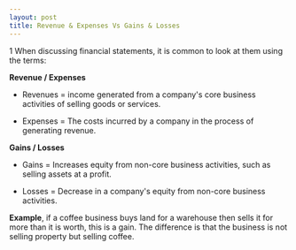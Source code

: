 ```yaml
---
layout: post
title: Revenue & Expenses Vs Gains & Losses
---
```


1
When discussing financial statements, it is common to look at them using the terms:  

**Revenue / Expenses**

- Revenues = income generated from a company's core business activities of selling goods or services.

- Expenses = The costs incurred by a company in the process of generating revenue.

**Gains / Losses**

- Gains = Increases equity from non-core business activities, such as selling assets at a profit. 
   
- Losses = Decrease in a company's equity from non-core business activities.

**Example**, if a coffee business buys land for a warehouse then sells it for more than it is worth, this is a gain. The difference is that the business is not selling property but selling coffee. 